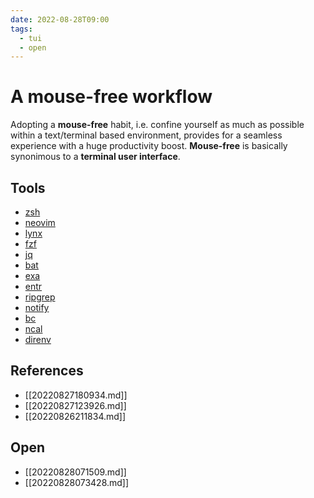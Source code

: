 ```yaml
---
date: 2022-08-28T09:00
tags:
  - tui
  - open
---
```


# A mouse-free workflow

Adopting a **mouse-free** habit, i.e. confine yourself as much as possible
within a text/terminal based environment, provides for a seamless experience
with a huge productivity boost. **Mouse-free** is basically synonimous to a
**terminal user interface**.

## Tools

- [zsh](https://www.zsh.org/)
- [neovim](https://neovim.io/)
- [lynx](https://lynx.browser.org/)
- [fzf](https://github.com/junegunn/fzf)
- [jq](https://stedolan.github.io/jq/)
- [bat](https://github.com/sharkdp/bat)
- [exa](https://github.com/ogham/exa)
- [entr](https://github.com/eradman/entr)
- [ripgrep](https://github.com/BurntSushi/ripgrep)
- [notify](https://github.com/dschep/ntfy)
- [bc](https://www.gnu.org/software/bc/manual/html_mono/bc.html)
- [ncal](https://www.unix.com/man-page/linux/1/ncal/)
- [direnv](https://direnv.net/)

## References

- [[20220827180934.md]]
- [[20220827123926.md]]
- [[20220826211834.md]]

## Open

- [[20220828071509.md]]
- [[20220828073428.md]]
